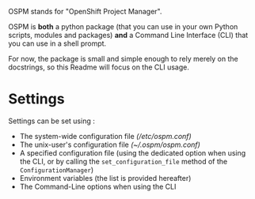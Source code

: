 OSPM stands for "OpenShift Project Manager".

OSPM is **both** a python package (that you can use in your own Python scripts, modules and packages) **and** a Command Line Interface (CLI) that you can use in a shell prompt.

For now, the package is small and simple enough to rely merely on the docstrings, so this Readme will focus on the CLI usage.


# Settings

Settings can be set using :
  - The system-wide configuration file *(/etc/ospm.conf)*
  - The unix-user's configuration file *(~/.ospm/ospm.conf)*
  - A specified configuration file (using the dedicated option when using the CLI, or by calling the `set_configuration_file` method of the `ConfigurationManager`)
  - Environment variables (the list is provided hereafter)
  - The Command-Line options when using the CLI